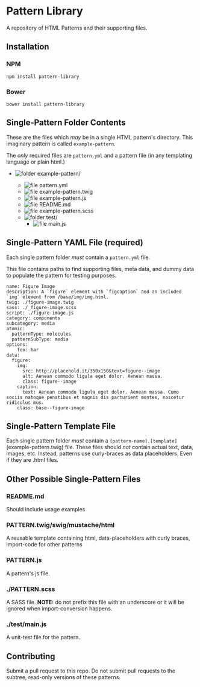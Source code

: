 # Pattern Library
A repository of HTML Patterns and their supporting files.

## Installation

### NPM

```npm install pattern-library```

### Bower

```bower install pattern-library```


## Single-Pattern Folder Contents

These are the files which *may* be in a single HTML pattern's directory. This imaginary pattern is called `example-pattern`. 

The *only* required files are `pattern.yml` and a pattern file (in any templating language or plain html.)

* ![folder](http://scottnath.github.io/atlas/images/doctree-icons/folder-open.gif) example-pattern/

	* ![file](http://scottnath.github.io/atlas/images/doctree-icons/document.png) pattern.yml
	* ![file](http://scottnath.github.io/atlas/images/doctree-icons/document.png) example-pattern.twig
	* ![file](http://scottnath.github.io/atlas/images/doctree-icons/document.png) example-pattern.js
	* ![file](http://scottnath.github.io/atlas/images/doctree-icons/document.png) README.md
	* ![file](http://scottnath.github.io/atlas/images/doctree-icons/document.png) example-pattern.scss
	* ![folder](http://scottnath.github.io/atlas/images/doctree-icons/folder-open.gif) test/
		* ![file](http://scottnath.github.io/atlas/images/doctree-icons/document.png) main.js


## Single-Pattern YAML File (required)

Each single pattern folder *must* contain a `pattern.yml` file. 

This file contains paths to find supporting files, meta data, and dummy data to populate the pattern for testing purposes.

```
name: Figure Image
description: A `figure` element with `figcaption` and an included `img` element from /base/img/img.html.
twig: ./figure-image.twig
sass: ./_figure-image.scss
script: ./figure-image.js
category: components
subcategory: media
atomic:
  patternType: molecules
  patternSubType: media
options:
	foo: bar
data:
  figure:
    img:
      src: http://placehold.it/350x150&text=figure--image
      alt: Aenean commodo ligula eget dolor. Aenean massa.
      class: figure--image
    caption:
      text: Aenean commodo ligula eget dolor. Aenean massa. Cumo sociis natoque penatibus et magnis dis parturient montes, nascetur ridiculus mus.
    class: base--figure-image
```

## Single-Pattern Template File

Each single pattern folder *must* contain a `[pattern-name].[template]` (example-pattern.twig) file. These files should *not* contain actual text, data, images, etc. Instead, patterns use curly-braces as data placeholders. Even if they are .html files.

## Other Possible Single-Pattern Files

### README.md

Should include usage examples

### PATTERN.twig/swig/mustache/html

A reusable template containing html, data-placeholders with curly braces, import-code for other patterns

### PATTERN.js

A pattern's js file. 

### ./PATTERN.scss

A SASS file. **NOTE:** do not prefix this file with an underscore or it will be ignored when import-conversion happens.

### ./test/main.js

A unit-test file for the pattern.

## Contributing

Submit a pull request to this repo. Do not submit pull requests to the subtree, read-only versions of these patterns.